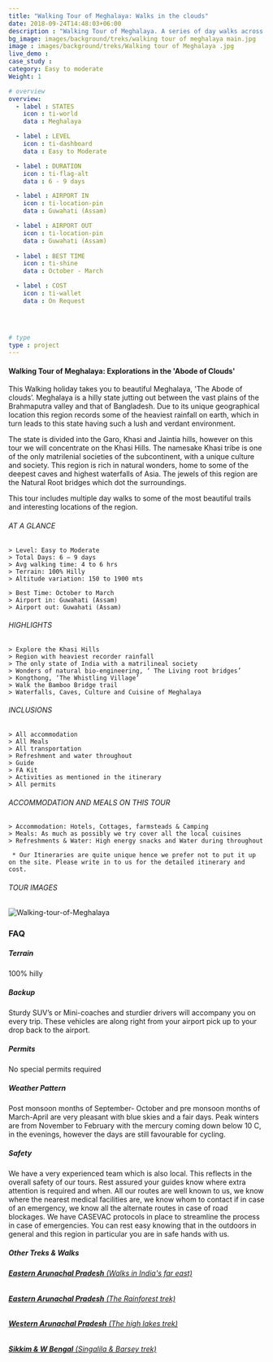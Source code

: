 ```yaml
---
title: "Walking Tour of Meghalaya: Walks in the clouds"
date: 2018-09-24T14:48:03+06:00
description : "Walking Tour of Meghalaya. A series of day walks across the Khasi and Jaintia hills of Meghalaya"
bg_image: images/background/treks/walking tour of meghalaya main.jpg
image : images/background/treks/Walking tour of Meghalaya .jpg
live_demo : 
case_study : 
category: Easy to moderate
Weight: 1

# overview
overview:
  - label : STATES
    icon : ti-world
    data : Meghalaya 

  - label : LEVEL
    icon : ti-dashboard
    data : Easy to Moderate

  - label : DURATION
    icon : ti-flag-alt
    data : 6 - 9 days

  - label : AIRPORT IN
    icon : ti-location-pin
    data : Guwahati (Assam)

  - label : AIRPORT OUT
    icon : ti-location-pin
    data : Guwahati (Assam)
    
  - label : BEST TIME
    icon : ti-shine
    data : October - March

  - label : COST
    icon : ti-wallet
    data : On Request

 


# type
type : project
---
```


#### Walking Tour of Meghalaya: Explorations in the 'Abode of Clouds'

This Walking holiday takes you to beautiful Meghalaya, 'The Abode of clouds’.   Meghalaya is a hilly state jutting out between the vast plains of the Brahmaputra valley and that of Bangladesh. Due to its unique geographical location this region records some of the heaviest rainfall on earth, which in turn leads to this state having such a lush and verdant environment. 

The state is divided into the Garo, Khasi and Jaintia hills, however on this tour we will concentrate on the Khasi Hills. The namesake Khasi tribe is one of the only matrilenial societies of the subcontinent, with a unique culture and society. This region is rich in natural wonders, home to some of the deepest caves and highest waterfalls of Asia. The jewels of this region are the Natural Root bridges which dot the surroundings. 

This tour includes multiple day walks to some of the most beautiful trails and interesting locations of the region.





###### AT A GLANCE
```
> Level: Easy to Moderate
> Total Days: 6 – 9 days
> Avg walking time: 4 to 6 hrs
> Terrain: 100% Hilly
> Altitude variation: 150 to 1900 mts

> Best Time: October to March
> Airport in: Guwahati (Assam)
> Airport out: Guwahati (Assam)
```




###### HIGHLIGHTS
```
> Explore the Khasi Hills
> Region with heaviest recorder rainfall
> The only state of India with a matrilineal society
> Wonders of natural bio-engineering, ‘ The Living root bridges’
> Kongthong, ‘The Whistling Village’
> Walk the Bamboo Bridge trail
> Waterfalls, Caves, Culture and Cuisine of Meghalaya
```

###### INCLUSIONS
```
> All accommodation
> All Meals
> All transportation
> Refreshment and water throughout
> Guide 
> FA Kit
> Activities as mentioned in the itinerary
> All permits
```

###### ACCOMMODATION AND MEALS ON THIS TOUR
```
> Accommodation: Hotels, Cottages, farmsteads & Camping
> Meals: As much as possibly we try cover all the local cuisines
> Refreshments & Water: High energy snacks and Water during throughout
```

``` * Our Itineraries are quite unique hence we prefer not to put it up on the site. Please write in to us for the detailed itinerary and cost.```

###### TOUR IMAGES

![Walking-tour-of-Meghalaya](/images/background/treks/meghalayahikegallery.jpg)



### FAQ



##### Terrain

100% hilly 

##### Backup
Sturdy SUV’s or Mini-coaches and sturdier drivers will accompany you on every trip. These vehicles are along right from your airport pick up to your drop back to the airport.


##### Permits
No special permits required

##### Weather Pattern
Post monsoon months of September- October and pre monsoon months of March-April are very pleasant with blue skies and a fair days. Peak winters are from November to February with the mercury coming down below 10 C, in the evenings, however the days are still favourable for cycling.

##### Safety 
We have a very experienced team which is also local. This reflects in the overall safety of our tours. Rest assured your guides know where extra attention is required and when. All our routes are well known to us, we know where the nearest medical facilities are, we know whom to contact if in case of an emergency, we know all the alternate routes in case of road blockages. We have CASEVAC protocols in place to streamline the process in case of emergencies. You can rest easy knowing that in the outdoors in general and this region in particular you are in safe hands with us.

##### Other Treks & Walks

###### [**Eastern Arunachal Pradesh** (Walks in India's far east)](/treks/walking-holiday-eastern-arunachal-pradesh/)  
###### [**Eastern Arunachal Pradesh** (The Rainforest trek)](/treks/namdapha-rainforest-trek/)  
###### [**Western Arunachal Pradesh** (The high lakes trek)](/treks/trekking-arunachal-pradesh/)  
###### [**Sikkim & W Bengal** (Singalila & Barsey trek)](/treks/trekking-in-sikkim-bengal/)